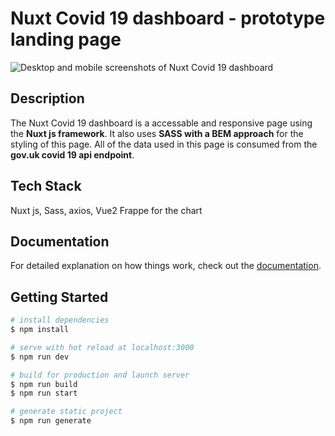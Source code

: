 # Nuxt Covid 19 dashboard - prototype landing page

![Desktop and mobile screenshots of Nuxt Covid 19 dashboard](https://www.mikehappythoughts.co.uk/gitimages/covid.jpg)

## Description

The Nuxt Covid 19 dashboard is a accessable and responsive page using the **Nuxt js framework**. It also uses **SASS with a BEM approach** for the styling of this page. All of the data used in this page is consumed from the **gov.uk covid 19 api endpoint**.

## Tech Stack

Nuxt js, Sass, axios, Vue2 Frappe for the chart

## Documentation

For detailed explanation on how things work, check out the [documentation](https://nuxtjs.org).

## Getting Started

```bash
# install dependencies
$ npm install

# serve with hot reload at localhost:3000
$ npm run dev

# build for production and launch server
$ npm run build
$ npm run start

# generate static project
$ npm run generate
```
